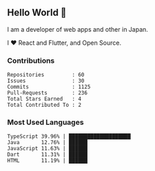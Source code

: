 ## Hello World 👋

I am a developer of web apps and other in Japan.

I ❤️ React and Flutter, and Open Source.

### Contributions

<!-- contributions start -->

    Repositories         : 60
    Issues               : 30
    Commits              : 1125
    Pull-Requests        : 236
    Total Stars Earned   : 4
    Total Contributed To : 2

<!-- contributions end -->

### Most Used Languages

<!-- most-used-languages start -->

    TypeScript 39.96% | ████████████████████
    Java       12.76% | ██████
    JavaScript 11.63% | ██████
    Dart       11.31% | ██████
    HTML       11.19% | ██████

<!-- most-used-languages end -->
